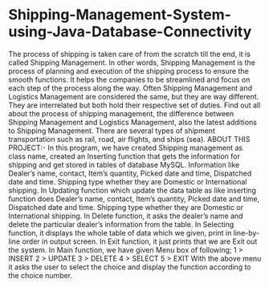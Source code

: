 # Shipping-Management-System-using-Java-Database-Connectivity
The process of shipping is taken care of from the scratch till the end, it is called Shipping Management. In other words, Shipping Management is the process of planning and execution of the shipping process to ensure the smooth functions. It helps the companies to be streamlined and focus on each step of the process along the way. Often Shipping Management and Logistics Management are considered the same, but they are way different. They are interrelated but both hold their respective set of duties. Find out all about the process of shipping management, the difference between Shipping Management and Logistics Management, also the latest additions to Shipping Management. There are several types of shipment transportation such as rail, road, air flights, and ships (sea).
ABOUT THIS PROJECT:-
In this program, we have created Shipping management as class name, created an Inserting function that gets the information for shipping and get stored in tables of database MySQL. Information like Dealer’s name, contact, Item’s quantity, Picked date and time, Dispatched date and time. Shipping type whether they are Domestic or International shipping.
In Updating function which update the data table as like inserting function does Dealer’s name, contact, Item’s quantity, Picked date and time, Dispatched date and time. Shipping type whether they are Domestic or International shipping.
 In Delete function, it asks the dealer’s name and delete the particular dealer’s information from the table. 
In Selecting function, it displays the whole table of data which we given, print in line-by-line order in output screen.
In Exit function, it just prints that we are Exit out the system.
In Main function, we have given Menu box of following;
1 > INSERT
2 > UPDATE
3 > DELETE
4 > SELECT 
5 > EXIT
With the above menu it asks the user to select the choice and display the function according to the choice number.
